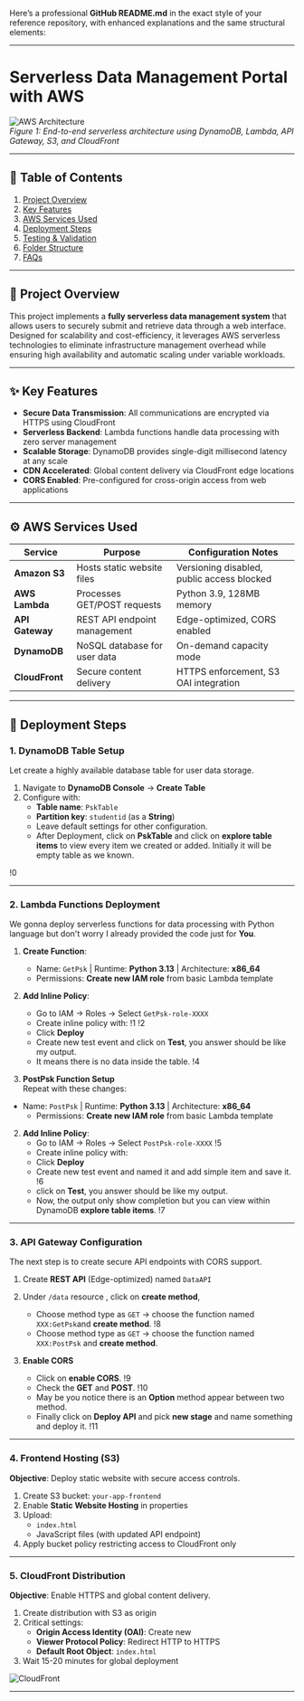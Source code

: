 Here’s a professional **GitHub README.md** in the exact style of your reference repository, with enhanced explanations and the same structural elements:

---

# **Serverless Data Management Portal with AWS**  
![AWS Architecture](assets/architecture.png)  
*Figure 1: End-to-end serverless architecture using DynamoDB, Lambda, API Gateway, S3, and CloudFront*

---

## 📌 **Table of Contents**  
1. [Project Overview](#-project-overview)  
2. [Key Features](#-key-features)  
3. [AWS Services Used](#-aws-services-used)  
4. [Deployment Steps](#-deployment-steps)  
5. [Testing & Validation](#-testing--validation)  
6. [Folder Structure](#-folder-structure)  
7. [FAQs](#-faqs)  

---

## 🌟 **Project Overview**  
This project implements a **fully serverless data management system** that allows users to securely submit and retrieve data through a web interface. Designed for scalability and cost-efficiency, it leverages AWS serverless technologies to eliminate infrastructure management overhead while ensuring high availability and automatic scaling under variable workloads.  

---

## ✨ **Key Features**  
- **Secure Data Transmission**: All communications are encrypted via HTTPS using CloudFront  
- **Serverless Backend**: Lambda functions handle data processing with zero server management  
- **Scalable Storage**: DynamoDB provides single-digit millisecond latency at any scale  
- **CDN Accelerated**: Global content delivery via CloudFront edge locations  
- **CORS Enabled**: Pre-configured for cross-origin access from web applications  

---

## ⚙️ **AWS Services Used**  
| Service | Purpose | Configuration Notes |  
|---------|---------|---------------------|  
| **Amazon S3** | Hosts static website files | Versioning disabled, public access blocked |  
| **AWS Lambda** | Processes GET/POST requests | Python 3.9, 128MB memory |  
| **API Gateway** | REST API endpoint management | Edge-optimized, CORS enabled |  
| **DynamoDB** | NoSQL database for user data | On-demand capacity mode |  
| **CloudFront** | Secure content delivery | HTTPS enforcement, S3 OAI integration |  

---

## 🚀 **Deployment Steps**  

### **1. DynamoDB Table Setup**  
Let create a highly available database table for user data storage.  
1. Navigate to **DynamoDB Console** → **Create Table**  
2. Configure with:  
   - **Table name**: `PskTable`  
   - **Partition key**: `studentid` (as a **String**)
   - Leave default settings for other configuration.
   - After Deployment, click on **PskTable** and click on **explore table items** to view every item we created or added. Initially it will be empty table as we known.

!0 

---

### **2. Lambda Functions Deployment**  
We gonna deploy serverless functions for data processing with Python language but don't worry I already provided the code just for **You**.  
  
1. **Create Function**:  
   - Name: `GetPsk` | Runtime: **Python 3.13** | Architecture: **x86_64**  
   - Permissions: **Create new IAM role** from basic Lambda template

2. **Add Inline Policy**:  
   - Go to IAM → Roles → Select `GetPsk-role-XXXX`  
   - Create inline policy with:
!1
!2  
   - Click **Deploy**
   - Create new test event and click on **Test**, you answer should be like my output.
   - It means there is no data inside the table.
!4

3. **PostPsk Function Setup**  
Repeat with these changes:  
- Name: `PostPsk` | Runtime: **Python 3.13** | Architecture: **x86_64**  
   - Permissions: **Create new IAM role** from basic Lambda template

2. **Add Inline Policy**:  
   - Go to IAM → Roles → Select `PostPsk-role-XXXX`
!5
   - Create inline policy with:
   - Click **Deploy**
   - Create new test event and named it and add simple item and save it.
!6
   - click on **Test**, you answer should be like my output.
   - Now, the output only show completion but you can view within DynamoDB **explore table items**.
!7

---

### **3. API Gateway Configuration**  
The next step is to create secure API endpoints with CORS support.  
1. Create **REST API** (Edge-optimized) named `DataAPI`  
2. Under `/data` resource , click on **create method**,  
   - Choose method type as `GET` → choose the function named `XXX:GetPsk`and **create method**.
!8 
   - Choose method type as `GET` → choose the function named `XXX:PostPsk` and **create method**.

3. **Enable CORS**
   - Click on **enable CORS**.
!9
   - Check the **GET** and **POST**.
!10
   - May be you notice there is an **Option** method appear between two method.
   - Finally click on **Deploy API** and pick **new stage** and name something and deploy it. 
!11

---

### **4. Frontend Hosting (S3)**  
**Objective**: Deploy static website with secure access controls.  
1. Create S3 bucket: `your-app-frontend`  
2. Enable **Static Website Hosting** in properties  
3. Upload:  
   - `index.html`  
   - JavaScript files (with updated API endpoint)  
4. Apply bucket policy restricting access to CloudFront only  

---

### **5. CloudFront Distribution**  
**Objective**: Enable HTTPS and global content delivery.  
1. Create distribution with S3 as origin  
2. Critical settings:  
   - **Origin Access Identity (OAI)**: Create new  
   - **Viewer Protocol Policy**: Redirect HTTP to HTTPS  
   - **Default Root Object**: `index.html`  
3. Wait 15-20 minutes for global deployment  

![CloudFront](assets/cloudfront-distro.png)  

---
